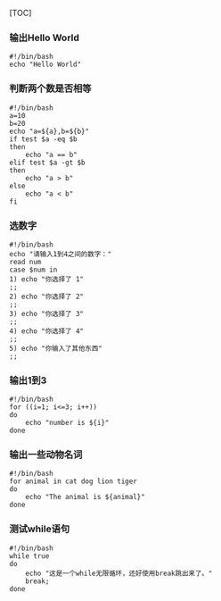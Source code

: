 [TOC]

### 输出Hello World

```
#!/bin/bash
echo "Hello World"
```

### 判断两个数是否相等

```
#!/bin/bash
a=10
b=20
echo "a=${a},b=${b}"
if test $a -eq $b
then
	echo "a == b"
elif test $a -gt $b
then 
	echo "a > b"
else
	echo "a < b"
fi
```

### 选数字

```
#!/bin/bash
echo "请输入1到4之间的数字："
read num
case $num in
1) echo "你选择了 1" 
;;
2) echo "你选择了 2" 
;;
3) echo "你选择了 3" 
;;
4) echo "你选择了 4" 
;;
5) echo "你输入了其他东西" 
;;
```

### 输出1到3

```
#!/bin/bash
for ((i=1; i<=3; i++))
do
	echo "number is ${i}"
done
```

### 输出一些动物名词

```
#!/bin/bash
for animal in cat dog lion tiger
do 
	echo "The animal is ${animal}"
done
```

### 测试while语句

```
#!/bin/bash
while true
do
	echo "这是一个while无限循环，还好使用break跳出来了。"
	break;
done
```

